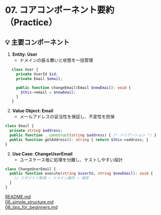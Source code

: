 # 07. コアコンポーネント要約（Practice）



## 💡 主要コンポーネント

1. **Entity: User**
    - ドメインの振る舞いと状態を一括管理
```php
   class User {
     private UserId $id;
     private Email $email;

     public function changeEmail(Email $newEmail): void {
       $this->email = $newEmail;
     }
   }
````
2. **Value Object: Email**
    - メールアドレスの妥当性を保証し、不変性を担保
```php
class Email {
  private string $address;
  public function __construct(string $address) { /* バリデーション */ }
  public function getAddress(): string { return $this->address; }
}
```
2. **Use Case: ChangeUserEmail**
    - ユースケース毎に処理を分離し、テストしやすい設計


```php
class ChangeUserEmail {
  public function execute(string $userId, string $newEmail): void {
    // リポジトリ取得 → ドメイン操作 → 保存
  }
}
```


[README.md](../README.md)<br>
[06_simple_structure.md](./06_simple_structure.md)<br>
[08_tips_for_beginners.md](./08_tips_for_beginners.md)<br>
